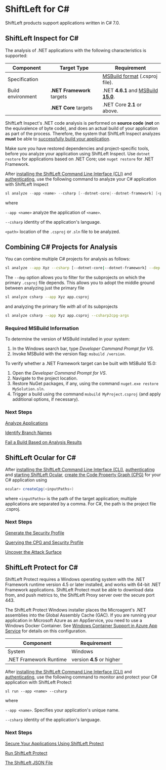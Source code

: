 # ShiftLeft for C#

ShiftLeft products support applications written in C# 7.0.

## ShiftLeft Inspect for C#

The analysis of .NET applications with the following characteristics is supported:

Component | Target Type | Requirement
--- | --- | ---
Specification | | [MSBuild format](https://docs.microsoft.com/en-us/visualstudio/msbuild/msbuild?view=vs-2017) (.csproj file).
Build environment | **.NET Framework** targets | .NET **4.6.1** and [MSBuild **15.0**](#required-msbuild-information). 
| | **.NET Core** targets | .NET Core **2.1** or above.

ShiftLeft Inspect's .NET code analysis is performed on **source code** (**not** on the equivalence of byte code), and does an actual build of your application as part of the process. Therefore, the system that ShiftLeft Inspect analyzes **must** be able to [successfully build your application](#required-msbuild-information). 

Make sure you have restored dependencies and project-specific tools, before you analyze your application using ShiftLeft Inspect. Use `dotnet restore` for applications based on .NET Core; use `nuget restore` for .NET Framework.

After [installing the ShiftLeft Command Line Interface (CLI)](../using-cli/install-cli.md) and [authenticating](../using-cli/authenticating.md), use the following command to analyze your C# application with ShiftLeft Inspect

```scala
sl analyze --app <name> --csharp [--dotnet-core|--dotnet-framework] [<path>]
```
where 

`--app <name>` analyze the application of `<name>`. 

`--csharp` identity of the application's language.

`<path>` location of the `.csproj` or .`sln` file to be analyzed.

## Combining C# Projects for Analysis

You can combine multiple C# projects for analysis as follows:

```bash
sl analyze --app Xyz --csharp [--dotnet-core|--dotnet-framework] --dep ClassLibrary2\ClassLibrary2.csproj ConsoleApp1\ConsoleApp1.csproj
```

The `--dep` option allows you to filter for the subprojects on which the primary `.csproj` file depends. This allows you to adopt the middle ground between analyzing just the primary file

```bash
sl analyze csharp --app Xyz app.csproj
```

and analyzing the primary file *with* all of its subprojects

```bash
sl analyze csharp --app Xyz app.csproj --csharp2cpg-args
```

### Required MSBuild Information

To determine the version of MSBuild installed in your system:

1. In the Windows search bar, type *Developer Command Prompt for VS*.
2. Invoke MSBuild with the version flag: `msbuild /version`.

To verify whether a .NET Framework target can be built with MSBuild 15.0:

1. Open the *Developer Command Prompt for VS*.
2. Navigate to the project location.
3. Restore NuGet packages, if any, using the command `nuget.exe restore MySolution.sln`.
3. Trigger a build using the command `msbuild MyProject.csproj` (and apply additional options, if necessary).

### Next Steps

[Analyze Applications](../using-inspect-protect/inspect/analyzing-applications.md)

[Identify Branch Names](../using-inspect-protect/inspect/identify-branches.md)

[Fail a Build Based on Analysis Results](../using-inspect-protect/inspect/fail-build.md)

## ShiftLeft Ocular for C#

After [installing the ShiftLeft Command Line Interface (CLI)](../using-cli/install-cli.md), [authenticating](../using-cli/authenticating.md) and [starting ShiftLeft Ocular](../using-ocular/getting-started/starting.md), [create the Code Property Graph (CPG)](../using-ocular/getting-started/create-cpg.md) for your C# application using

```scala
ocular> createCpg(<inputPaths>)
```

where `<inputPaths>` is the path of the target application; multiple applications are separated by a comma. For C#, the path is the project file .csproj.

### Next Steps

[Generate the Security Profile](../using-ocular/getting-started/generate-sp.md)

[Querying the CPG and Security Profile](../using-ocular/getting-started/query-cpg.md)

[Uncover the Attack Surface](../using-ocular/use-cases/attack-surface.md)

## ShiftLeft Protect for C#

ShiftLeft Protect requires a Windows operating system with the .NET Framework runtime version 4.5 or later installed, and  works with 64-bit .NET Framework applications. ShiftLeft Protect must be able to download data from, and push metrics to, the ShiftLeft Proxy server over the secure port 443.

The ShiftLeft Protect Windows installer places the Microagent's .NET assemblies into the Global Assembly Cache (GAC). If you are running your application in Microsoft Azure as an AppService, you need to use a Windows Docker Container. See [Windows Container Support in Azure App Service](https://azure.microsoft.com/en-us/blog/announcing-the-public-preview-of-windows-container-support-in-azure-app-service/) for details on this configuration.

Component | Requirement
--- | ---
System | Windows
.NET Framework Runtime | version **4.5** or higher

After [installing the ShiftLeft Command Line Interface (CLI)](../using-cli/install-cli.md) and [authenticating](../using-cli/authenticating.md), use the following command to monitor and protect your C# application with ShiftLeft Protect

```
sl run --app <name> --csharp
```

where

`--app <name>`. Specifies your application's unique name.

`--csharp` identity of the application's language.

### Next Steps

[Secure Your Applications Using ShiftLeft Protect](../using-inspect-protect/protect/securing-applications.md)
  
[Run ShiftLeft Protect](../using-inspect-protect/protect/run-protect.md)
    
[The ShiftLeft JSON File](../using-inspect-protect/protect/json-file.md)
